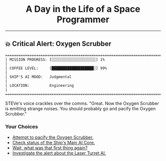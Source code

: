 <h1 align="center">A Day in the Life of a Space Programmer</h1>

---

<h2 id="node-17">💥 Critical Alert: Oxygen Scrubber</h2>

```
========================================================================
| MISSION PROGRESS: [░░░░░░░░░░░░░░░░░░░░] 1%                                  |
| COFFEE LEVEL:     [███████████████████░] 99%                                 |
| SHIP'S AI MOOD:   Judgmental                                                 |
| LOCATION:         Engineering                                                |
========================================================================
```

STEVe's voice crackles over the comms. "Great. Now the Oxygen Scrubber is emitting strange noises. You should probably go and pacify the Oxygen Scrubber."



### Your Choices

*   [Attempt to pacify the Oxygen Scrubber.](./README-0020.md)
*   [Check status of the Ship's Main AI Core.](./README-0011.md)
*   [Wait, what was that first thing again?](./README-0014.md)
*   [Investigate the alert about the Laser Turret AI.](./README-0030.md)
